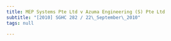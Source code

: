 ```yaml
---
title: MEP Systems Pte Ltd v Azuma Engineering (S) Pte Ltd
subtitle: "[2010] SGHC 282 / 22\_September\_2010"
tags: null

---
```


